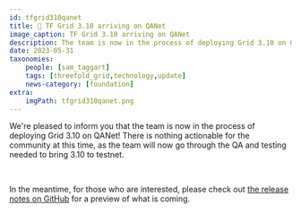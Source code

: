 ```yaml
---
id: tfgrid310qanet
title: 🧰 TF Grid 3.10 arriving on QANet
image_caption: TF Grid 3.10 arriving on QANet
description: The team is now in the process of deploying Grid 3.10 on QAnet!
date: 2023-05-31
taxonomies:
    people: [sam_taggart]
    tags: [threefold_grid,technology,update]
    news-category: [foundation]
extra:
    imgPath: tfgrid310qanet.png
---
```


We're pleased to inform you that the team is now in the process of deploying Grid 3.10 on QANet! There is nothing actionable for the community at this time, as the team will now go through the QA and testing needed to bring 3.10 to testnet.

<br/>

In the meantime, for those who are interested, please check out [the release notes on GitHub](https://github.com/threefoldtech/home/blob/master/wiki/products/v3/tfgrid_3.10.md) for a preview of what is coming.